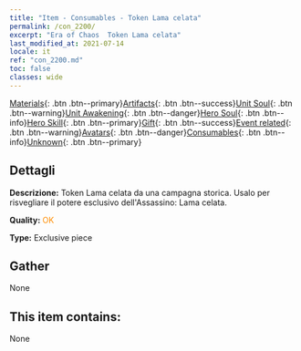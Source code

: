 ```yaml
---
title: "Item - Consumables - Token Lama celata"
permalink: /con_2200/
excerpt: "Era of Chaos  Token Lama celata"
last_modified_at: 2021-07-14
locale: it
ref: "con_2200.md"
toc: false
classes: wide
---
```

 [Materials](/ItemsIT/){: .btn .btn--primary}[Artifacts](/ItemsIT/Artifacts/){: .btn .btn--success}[Unit Soul](/ItemsIT/UnitSoul/){: .btn .btn--warning}[Unit Awakening](/ItemsIT/UnitAwakening/){: .btn .btn--danger}[Hero Soul](/ItemsIT/HeroSoul/){: .btn .btn--info}[Hero Skill](/ItemsIT/HeroSkill/){: .btn .btn--primary}[Gift](/ItemsIT/Gift/){: .btn .btn--success}[Event related](/ItemsIT/Events/){: .btn .btn--warning}[Avatars](/ItemsIT/Avatars/){: .btn .btn--danger}[Consumables](/ItemsIT/Consumables/){: .btn .btn--info}[Unknown](/ItemsIT/Unknown/){: .btn .btn--primary}

## Dettagli
 **Descrizione:** Token Lama celata da una campagna storica. Usalo per risvegliare il potere esclusivo dell'Assassino: Lama celata.

 **Quality:** <span style="color: #FF8C00">OK</span>

 **Type:** Exclusive piece

## Gather

  None

## This item contains:

  None

